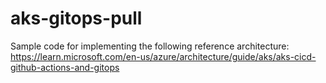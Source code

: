 # aks-gitops-pull

Sample code for implementing the following reference architecture: https://learn.microsoft.com/en-us/azure/architecture/guide/aks/aks-cicd-github-actions-and-gitops
